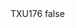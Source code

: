 <?xml version="1.0" encoding="UTF-8"?>
<CustomMetadata xmlns="http://soap.sforce.com/2006/04/metadata">
    <label>TXU176</label>
    <protected>false</protected>
</CustomMetadata>
